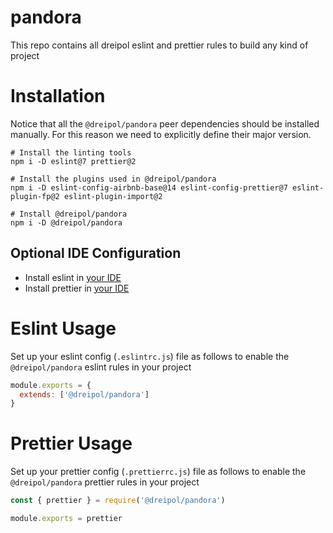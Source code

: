 # pandora
This repo contains all dreipol eslint and prettier rules to build any kind of project


# Installation

Notice that all the `@dreipol/pandora` peer dependencies should be installed manually. For this reason we need to explicitly define their major version.

```shell
# Install the linting tools
npm i -D eslint@7 prettier@2

# Install the plugins used in @dreipol/pandora
npm i -D eslint-config-airbnb-base@14 eslint-config-prettier@7 eslint-plugin-fp@2 eslint-plugin-import@2

# Install @dreipol/pandora
npm i -D @dreipol/pandora
```

## Optional IDE Configuration

- Install eslint in [your IDE](https://eslint.org/docs/user-guide/integrations)
- Install prettier in [your IDE](https://prettier.io/docs/en/editors.html)

# Eslint Usage

Set up your eslint config (`.eslintrc.js`) file as follows to enable the `@dreipol/pandora` eslint rules in your project

```js
module.exports = {
  extends: ['@dreipol/pandora']
}
```

# Prettier Usage

Set up your prettier config (`.prettierrc.js`) file as follows to enable the `@dreipol/pandora` prettier rules in your project

```js
const { prettier } = require('@dreipol/pandora')

module.exports = prettier
```
